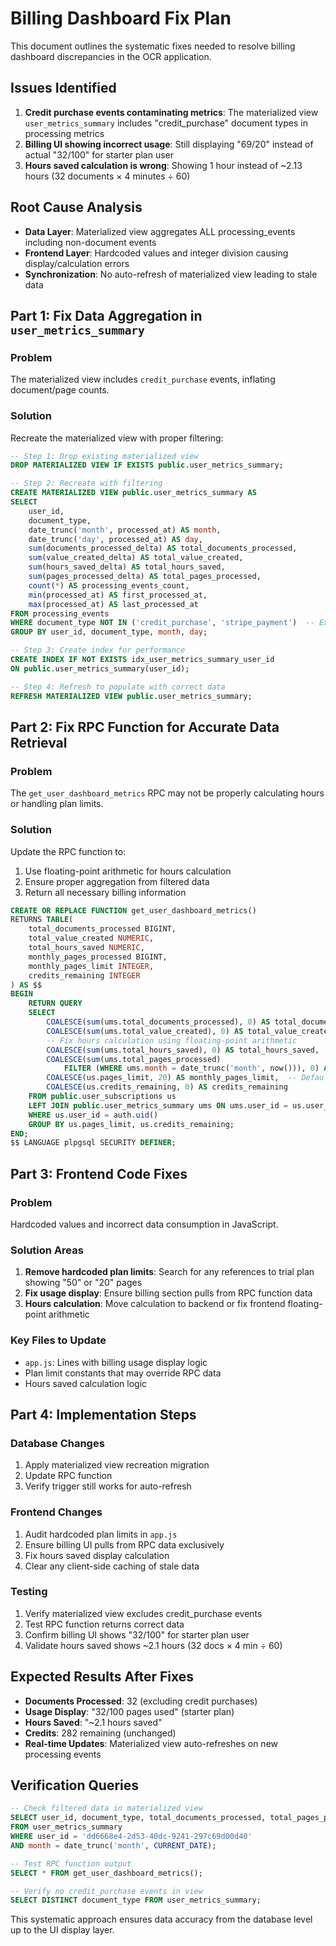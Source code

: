 # Billing Dashboard Fix Plan

This document outlines the systematic fixes needed to resolve billing dashboard discrepancies in the OCR application.

## Issues Identified

1. **Credit purchase events contaminating metrics**: The materialized view `user_metrics_summary` includes "credit_purchase" document types in processing metrics
2. **Billing UI showing incorrect usage**: Still displaying "69/20" instead of actual "32/100" for starter plan user
3. **Hours saved calculation is wrong**: Showing 1 hour instead of ~2.13 hours (32 documents × 4 minutes ÷ 60)

## Root Cause Analysis

- **Data Layer**: Materialized view aggregates ALL processing_events including non-document events
- **Frontend Layer**: Hardcoded values and integer division causing display/calculation errors
- **Synchronization**: No auto-refresh of materialized view leading to stale data

## Part 1: Fix Data Aggregation in `user_metrics_summary`

### Problem
The materialized view includes `credit_purchase` events, inflating document/page counts.

### Solution
Recreate the materialized view with proper filtering:

```sql
-- Step 1: Drop existing materialized view
DROP MATERIALIZED VIEW IF EXISTS public.user_metrics_summary;

-- Step 2: Recreate with filtering
CREATE MATERIALIZED VIEW public.user_metrics_summary AS
SELECT
    user_id,
    document_type,
    date_trunc('month', processed_at) AS month,
    date_trunc('day', processed_at) AS day,
    sum(documents_processed_delta) AS total_documents_processed,
    sum(value_created_delta) AS total_value_created,
    sum(hours_saved_delta) AS total_hours_saved,
    sum(pages_processed_delta) AS total_pages_processed,
    count(*) AS processing_events_count,
    min(processed_at) AS first_processed_at,
    max(processed_at) AS last_processed_at
FROM processing_events
WHERE document_type NOT IN ('credit_purchase', 'stripe_payment')  -- Exclude non-document events
GROUP BY user_id, document_type, month, day;

-- Step 3: Create index for performance
CREATE INDEX IF NOT EXISTS idx_user_metrics_summary_user_id
ON public.user_metrics_summary(user_id);

-- Step 4: Refresh to populate with correct data
REFRESH MATERIALIZED VIEW public.user_metrics_summary;
```

## Part 2: Fix RPC Function for Accurate Data Retrieval

### Problem
The `get_user_dashboard_metrics` RPC may not be properly calculating hours or handling plan limits.

### Solution
Update the RPC function to:
1. Use floating-point arithmetic for hours calculation
2. Ensure proper aggregation from filtered data
3. Return all necessary billing information

```sql
CREATE OR REPLACE FUNCTION get_user_dashboard_metrics()
RETURNS TABLE(
    total_documents_processed BIGINT,
    total_value_created NUMERIC,
    total_hours_saved NUMERIC,
    monthly_pages_processed BIGINT,
    monthly_pages_limit INTEGER,
    credits_remaining INTEGER
) AS $$
BEGIN
    RETURN QUERY
    SELECT
        COALESCE(sum(ums.total_documents_processed), 0) AS total_documents_processed,
        COALESCE(sum(ums.total_value_created), 0) AS total_value_created,
        -- Fix hours calculation using floating-point arithmetic
        COALESCE(sum(ums.total_hours_saved), 0) AS total_hours_saved,
        COALESCE(sum(ums.total_pages_processed)
            FILTER (WHERE ums.month = date_trunc('month', now())), 0) AS monthly_pages_processed,
        COALESCE(us.pages_limit, 20) AS monthly_pages_limit,  -- Default to 20 for trial
        COALESCE(us.credits_remaining, 0) AS credits_remaining
    FROM public.user_subscriptions us
    LEFT JOIN public.user_metrics_summary ums ON ums.user_id = us.user_id
    WHERE us.user_id = auth.uid()
    GROUP BY us.pages_limit, us.credits_remaining;
END;
$$ LANGUAGE plpgsql SECURITY DEFINER;
```

## Part 3: Frontend Code Fixes

### Problem
Hardcoded values and incorrect data consumption in JavaScript.

### Solution Areas

1. **Remove hardcoded plan limits**: Search for any references to trial plan showing "50" or "20" pages
2. **Fix usage display**: Ensure billing section pulls from RPC function data
3. **Hours calculation**: Move calculation to backend or fix frontend floating-point arithmetic

### Key Files to Update
- `app.js`: Lines with billing usage display logic
- Plan limit constants that may override RPC data
- Hours saved calculation logic

## Part 4: Implementation Steps

### Database Changes
1. Apply materialized view recreation migration
2. Update RPC function
3. Verify trigger still works for auto-refresh

### Frontend Changes
1. Audit hardcoded plan limits in `app.js`
2. Ensure billing UI pulls from RPC data exclusively
3. Fix hours saved display calculation
4. Clear any client-side caching of stale data

### Testing
1. Verify materialized view excludes credit_purchase events
2. Test RPC function returns correct data
3. Confirm billing UI shows "32/100" for starter plan user
4. Validate hours saved shows ~2.1 hours (32 docs × 4 min ÷ 60)

## Expected Results After Fixes

- **Documents Processed**: 32 (excluding credit purchases)
- **Usage Display**: "32/100 pages used" (starter plan)
- **Hours Saved**: "~2.1 hours saved"
- **Credits**: 282 remaining (unchanged)
- **Real-time Updates**: Materialized view auto-refreshes on new processing events

## Verification Queries

```sql
-- Check filtered data in materialized view
SELECT user_id, document_type, total_documents_processed, total_pages_processed
FROM user_metrics_summary
WHERE user_id = 'dd6668e4-2d53-40dc-9241-297c69d00d40'
AND month = date_trunc('month', CURRENT_DATE);

-- Test RPC function output
SELECT * FROM get_user_dashboard_metrics();

-- Verify no credit_purchase events in view
SELECT DISTINCT document_type FROM user_metrics_summary;
```

This systematic approach ensures data accuracy from the database level up to the UI display layer.
